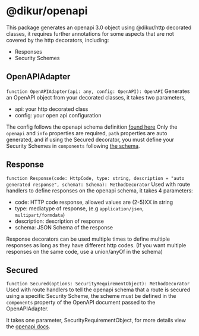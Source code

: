 # @dikur/openapi
This package generates an openapi 3.0 object using @dikur/http decorated classes, it requires
further annotations for some aspects that are not covered by the http decorators, including:
- Responses
- Security Schemes

## OpenAPIAdapter
`function OpenAPIAdapter(api: any, config: OpenAPI): OpenAPI`
Generates an OpenAPI object from your decorated classes, it takes two parameters,
- api: your http decorated class
- config: your open api configuration

The config follows the openapi schema definition [found here](https://swagger.io/specification/#openapi-object)
Only the `openapi` and `info` properties are required, `path` properties are auto generated, and
if using the Secured decorator, you must define your Security Schemes in `components` following [the schema](https://swagger.io/specification/#security-scheme-object).

## Response
`function Response(code: HttpCode, type: string, description = "auto generated response", schema?: Schema): MethodDecorator`
Used with route handlers to define responses on the openapi schema, it takes 4 parameters:
- code: HTTP code response, allowed values are (2-5)XX in string
- type: mediatype of response, (e.g `application/json`, `multipart/formdata`)
- description: description of response
- schema: JSON Schema of the response

Response decorators can be used multiple times to define multiple responses as long as they have different http codes.
(If you want multiple responses on the same code, use a union/anyOf in the schema)

## Secured
`function Secured(options: SecurityRequirementObject): MethodDecorator`
Used with route handlers to tell the openapi schema that a route is secured using a specific Security Scheme, the scheme must be
defined in the `components` property of the OpenAPI document passed to the OpenAPIAdapter.

It takes one parameter, SecurityRequirementObject, for more details view the [openapi docs](https://swagger.io/specification/#security-requirement-object).